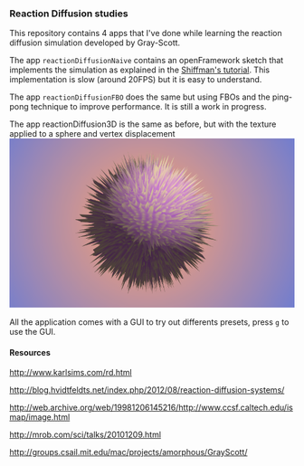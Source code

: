 ### Reaction Diffusion studies

This repository contains 4 apps that I've done while learning the reaction diffusion simulation developed by Gray-Scott.

The app `reactionDiffusionNaive` contains an openFramework sketch that implements the simulation as explained in the [Shiffman's tutorial](https://www.youtube.com/watch?v=BV9ny785UNc). This implementation is slow (around 20FPS) but it is easy to understand.

The app `reactionDiffusionFBO` does the same but using FBOs and the ping-pong technique to improve performance. It is still a work in progress.

The app reactionDiffusion3D is the same as before, but with the texture applied to a sphere and vertex displacement
![example](rd_to_sphere.png)

All the application comes with a GUI to try out differents presets, press `g` to use the GUI.

#### Resources

http://www.karlsims.com/rd.html

http://blog.hvidtfeldts.net/index.php/2012/08/reaction-diffusion-systems/

http://web.archive.org/web/19981206145216/http://www.ccsf.caltech.edu/ismap/image.html

http://mrob.com/sci/talks/20101209.html

http://groups.csail.mit.edu/mac/projects/amorphous/GrayScott/



